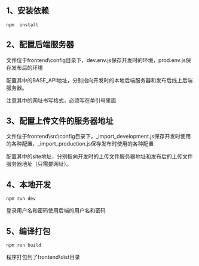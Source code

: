 ## 1、安装依赖
`npm  install` 
   
## 2、配置后端服务器
文件位于frontend\config目录下，dev.env.js保存开发时的环境，prod.env.js保存发布后的环境

配置其中的BASE_API地址，分别指向开发时的本地后端服务器和发布后线上后端服务器。

注意其中的网址书写格式，必须写在单引号里面
    
## 3、配置上传文件的服务器地址
文件位于frontend\src\config目录下，_import_development.js保存开发时使用的各种配置，_import_production.js保存发布时使用的各种配置

配置其中的site地址，分别指向开发时的上传文件服务器地址和发布后的上传文件服务器地址（只需要网址）。

## 4、本地开发
`npm run dev`

登录用户名和密码使用后端的用户名和密码

## 5、编译打包
`npm run build`

程序打包到了frontend\dist目录